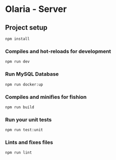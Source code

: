 # Olaria - Server

## Project setup

```
npm install
```


### Compiles and hot-reloads for development

```
npm run dev
```

### Run MySQL Database

```
npm run docker:up
```

### Compiles and minifies for fishion

```
npm run build
```

### Run your unit tests

```
npm run test:unit
```

### Lints and fixes files

```
npm run lint
```